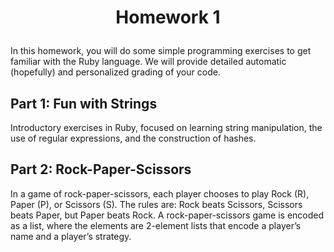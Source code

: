 # <p align="center"> Homework 1 </p>
In this homework, you will do some simple programming exercises to get familiar with the Ruby language. We will provide detailed automatic (hopefully) and personalized grading of your code.

##
## Part 1: Fun with Strings 
Introductory exercises in Ruby, focused on learning string manipulation, the use of regular expressions, and the construction of hashes.

##
## Part 2: Rock-Paper-Scissors
In a game of rock-paper-scissors, each player chooses to play Rock (R), Paper (P), or Scissors (S). The rules are: Rock beats Scissors, Scissors beats Paper, but Paper beats Rock. A rock-paper-scissors game is encoded as a list, where the elements are 2-element lists that encode a player’s name and a player’s strategy.


